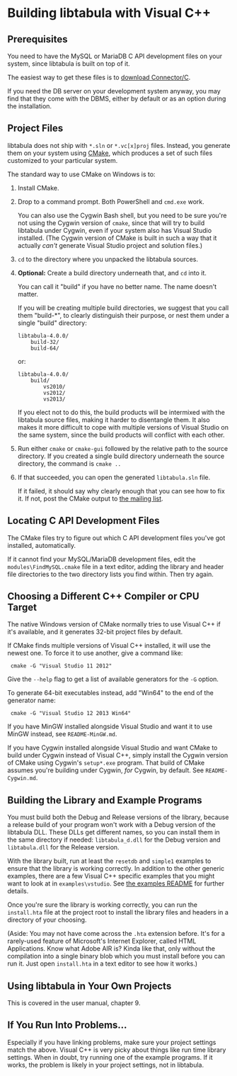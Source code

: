 Building libtabula with Visual C++
====

Prerequisites
----

You need to have the MySQL or MariaDB C API development files on your
system, since libtabula is built on top of it.

The easiest way to get these files is to [download Connector/C][1].

If you need the DB server on your development system anyway, you may
find that they come with the DBMS, either by default or as an option
during the installation.


Project Files
----

libtabula does not ship with `*.sln` or `*.vc[x]proj` files.  Instead,
you generate them on your system using [CMake][2], which produces a set
of such files customized to your particular system.

The standard way to use CMake on Windows is to:

1.  Install CMake.

2.  Drop to a command prompt.  Both PowerShell and `cmd.exe` work.

    You can also use the Cygwin Bash shell, but you need to be sure
    you're not using the Cygwin version of `cmake`, since that will
    try to build libtabula under Cygwin, even if your system also has
    Visual Studio installed.  (The Cygwin version of CMake is built
    in such a way that it actually *can't* generate Visual Studio
    project and solution files.)

3.  `cd` to the directory where you unpacked the libtabula sources.

4.  **Optional:** Create a build directory underneath that, and `cd`
    into it.

    You can call it "build" if you have no better name.  The name
    doesn't matter.

    If you will be creating multiple build directories, we suggest that
    you call them "build-*", to clearly distinguish their purpose, or
    nest them under a single "build" directory:

        libtabula-4.0.0/
            build-32/
            build-64/

    or:

        libtabula-4.0.0/
            build/
                vs2010/
                vs2012/
                vs2013/

    If you elect not to do this, the build products will be intermixed
    with the libtabula source files, making it harder to disentangle
    them.  It also makes it more difficult to cope with multiple
    versions of Visual Studio on the same system, since the build
    products will conflict with each other.

5.  Run either `cmake` or `cmake-gui` followed by the relative path to
    the source directory.  If you created a single build directory
    underneath the source directory, the command is `cmake ..`

6.  If that succeeded, you can open the generated `libtabula.sln` file.

    If it failed, it should say why clearly enough that you can see how
    to fix it.  If not, post the CMake output to [the mailing list][3].


Locating C API Development Files
----

The CMake files try to figure out which C API development files you've
got installed, automatically.

If it cannot find your MySQL/MariaDB development files, edit the
`modules\FindMySQL.cmake` file in a text editor, adding the library
and header file directories to the two directory lists you find within.
Then try again.


Choosing a Different C++ Compiler or CPU Target
----

The native Windows version of CMake normally tries to use Visual C++
if it's available, and it generates 32-bit project files by default.

If CMake finds multiple versions of Visual C++ installed, it will
use the newest one.  To force it to use another, give a command like:

     cmake -G "Visual Studio 11 2012"

Give the `--help` flag to get a list of available generators for the
`-G` option.

To generate 64-bit executables instead, add "Win64" to the end of the
generator name:

     cmake -G "Visual Studio 12 2013 Win64"

If you have MinGW installed alongside Visual Studio and want it to
use MinGW instead, see `README-MinGW.md`.

If you have Cygwin installed alongside Visual Studio and want CMake to
build under Cygwin instead of Visual C++, simply install the Cygwin
version of CMake using Cygwin's `setup*.exe` program.  That build of
CMake assumes you're building under Cygwin, *for* Cygwin, by default.
See `README-Cygwin.md`.


Building the Library and Example Programs
----

You must build both the Debug and Release versions of the library,
because a release build of your program won't work with a Debug
version of the libtabula DLL.  These DLLs get different names, so you
can install them in the same directory if needed: `libtabula_d.dll`
for the Debug version and `libtabula.dll` for the Release version.

With the library built, run at least the `resetdb` and `simple1`
examples to ensure that the library is working correctly.  In addition
to the other generic examples, there are a few Visual C++ specific
examples that you might want to look at in `examples\vstudio`.
See [the examples README](README-examples.md) for further details.

Once you're sure the library is working correctly, you can run
the `install.hta` file at the project root to install the library
files and headers in a directory of your choosing.

(Aside: You may not have come across the `.hta` extension before.
It's for a rarely-used feature of Microsoft's Internet Explorer,
called HTML Applications.  Know what Adobe AIR is?  Kinda like
that, only without the compilation into a single binary blob which
you must install before you can run it.  Just open `install.hta`
in a text editor to see how it works.)


Using libtabula in Your Own Projects
----

This is covered in the user manual, chapter 9.


If You Run Into Problems...
----

Especially if you have linking problems, make sure your project
settings match the above.  Visual C++ is very picky about things
like run time library settings.  When in doubt, try running one
of the example programs.  If it works, the problem is likely in
your project settings, not in libtabula.


[1]: http://dev.mysql.com/downloads/mysql/
[2]: http://cmake.org/
[3]: http://libtabula.org/ml/
